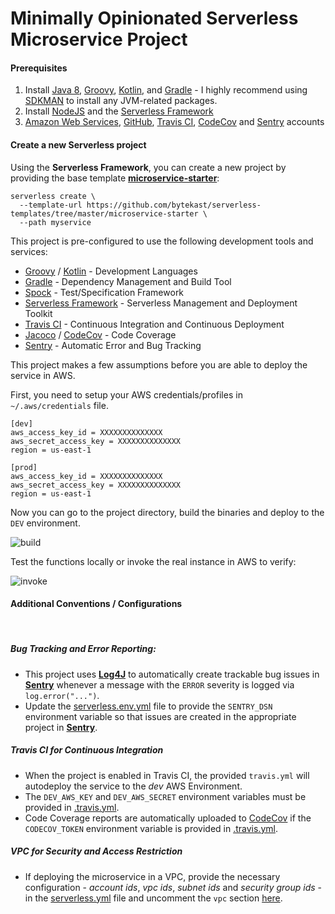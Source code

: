# Minimally Opinionated Serverless Microservice Project

#### Prerequisites

1) Install [Java 8](http://www.oracle.com/technetwork/java/javase/overview/java8-2100321.html), [Groovy](http://groovy-lang.org/), [Kotlin](https://kotlinlang.org/), and [Gradle](https://gradle.org/) - I highly recommend using [SDKMAN](http://sdkman.io/) to install any JVM-related packages.
2) Install [NodeJS](https://nodejs.org/en/) and the [Serverless Framework](https://serverless.com/framework/docs/getting-started/)
3) [Amazon Web Services](https://aws.amazon.com/), [GitHub](https://github.com/), [Travis CI](https://travis-ci.org/), [CodeCov](https://codecov.io)  and [Sentry](https://sentry.io) accounts


#### Create a new Serverless project


Using the **Serverless Framework**, you can create a new project by providing the base template **[microservice-starter](https://github.com/bytekast/serverless-templates/tree/master/microservice-starter)**:

```
serverless create \
  --template-url https://github.com/bytekast/serverless-templates/tree/master/microservice-starter \
  --path myservice
```

This project is pre-configured to use the following development tools and services:

- [Groovy](http://groovy-lang.org/) / [Kotlin](https://kotlinlang.org/) - Development Languages
- [Gradle](https://gradle.org/) - Dependency Management and Build Tool
- [Spock](http://spockframework.org/) - Test/Specification Framework
- [Serverless Framework](https://serverless.com/) - Serverless Management and Deployment Toolkit
- [Travis CI](https://travis-ci.org/) - Continuous Integration and Continuous Deployment
- [Jacoco](https://github.com/jacoco/jacoco) / [CodeCov](https://codecov.io) - Code Coverage
- [Sentry](https://sentry.io) - Automatic Error and Bug Tracking

This project makes a few assumptions before you are able to deploy the service in AWS. 

First, you need to setup your AWS credentials/profiles in `~/.aws/credentials` file.

```
[dev]
aws_access_key_id = XXXXXXXXXXXXXX
aws_secret_access_key = XXXXXXXXXXXXXX
region = us-east-1

[prod]
aws_access_key_id = XXXXXXXXXXXXXX
aws_secret_access_key = XXXXXXXXXXXXXX
region = us-east-1
```


Now you can go to the project directory, build the binaries and deploy to the `DEV` environment.

![build](http://www.rowellbelen.com/content/images/2018/02/carbon--7-.png)


Test the functions locally or invoke the real instance in AWS to verify:

![invoke](http://www.rowellbelen.com/content/images/2018/02/carbon--8-.png)


#### Additional Conventions / Configurations
<br/>

##### Bug Tracking and Error Reporting:

- This project uses **[Log4J](https://logging.apache.org/log4j)** to automatically create trackable bug issues in **[Sentry](https://sentry.io/)** whenever a message with the `ERROR` severity is logged via `log.error("...")`.
- Update the [serverless.env.yml](https://github.com/bytekast/serverless-templates/blob/master/microservice-starter/serverless.env.yml#L2) file to provide the `SENTRY_DSN` environment variable so that issues are created in the appropriate project in **[Sentry](https://sentry.io/)**.



##### Travis CI for Continuous Integration
- When the project is enabled in Travis CI, the provided `travis.yml` will autodeploy the service to the *dev* AWS Environment.
- The `DEV_AWS_KEY` and `DEV_AWS_SECRET` environment variables must be provided in [.travis.yml](https://github.com/bytekast/serverless-templates/blob/master/microservice-starter/.travis.yml#L23-L24).
- Code Coverage reports are automatically uploaded to [CodeCov](https://codecov.io) if the `CODECOV_TOKEN` environment variable is provided in [.travis.yml](https://github.com/bytekast/serverless-templates/blob/master/microservice-starter/.travis.yml#L25).


##### VPC for Security and Access Restriction

- If deploying the microservice in a VPC, provide the necessary configuration - *account ids*, *vpc ids*, *subnet ids* and *security group ids* - in the [serverless.yml](https://github.com/bytekast/serverless-templates/blob/master/microservice-starter/serverless.yml#L24-L38) file and uncomment the `vpc` section [here](https://github.com/bytekast/serverless-templates/blob/master/microservice-starter/serverless.yml#L12-L14).

